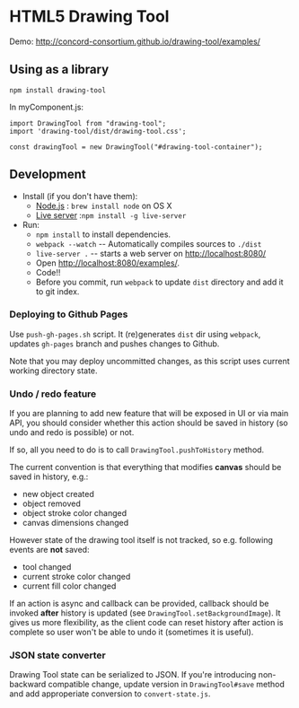 # HTML5 Drawing Tool

Demo: http://concord-consortium.github.io/drawing-tool/examples/

## Using as a library

`npm install drawing-tool`

In myComponent.js:

```
import DrawingTool from "drawing-tool";
import 'drawing-tool/dist/drawing-tool.css';

const drawingTool = new DrawingTool("#drawing-tool-container");
```

## Development
* Install (if you don't have them):
    * [Node.js](http://nodejs.org) : `brew install node` on OS X
    * [Live server](https://www.npmjs.com/package/live-server) :`npm install -g live-server`
* Run:
    * `npm install` to install dependencies.
    * `webpack --watch` -- Automatically compiles sources to `./dist`
    * `live-server .` -- starts a web server on [http://localhost:8080/](http://localhost:8080/)
    * Open [http://localhost:8080/examples/](http://localhost:3333/examples/).
    * Code!!
    * Before you commit, run `webpack` to update `dist` directory and add it to git index.

### Deploying to Github Pages

Use `push-gh-pages.sh` script. It (re)generates `dist` dir using `webpack`, updates `gh-pages` branch
and pushes changes to Github.

Note that you may deploy uncommitted changes, as this script uses current working directory state.

### Undo / redo feature

If you are planning to add new feature that will be exposed in UI or via main API, you should consider whether
this action should be saved in history (so undo and redo is possible) or not.

If so, all you need to do is to call `DrawingTool.pushToHistory` method.

The current convention is that everything that modifies **canvas** should be saved in history, e.g.:

* new object created
* object removed
* object stroke color changed
* canvas dimensions changed

However state of the drawing tool itself is not tracked, so e.g. following events are **not** saved:

* tool changed
* current stroke color changed
* current fill color changed

If an action is async and callback can be provided, callback should be invoked **after** history is updated
(see `DrawingTool.setBackgroundImage`). It gives us more flexibility, as the client code can reset history
after action is complete so user won't be able to undo it (sometimes it is useful).

### JSON state converter

Drawing Tool state can be serialized to JSON. If you're introducing non-backward compatible change, update version in `DrawingTool#save` method and add approperiate conversion to `convert-state.js`.
